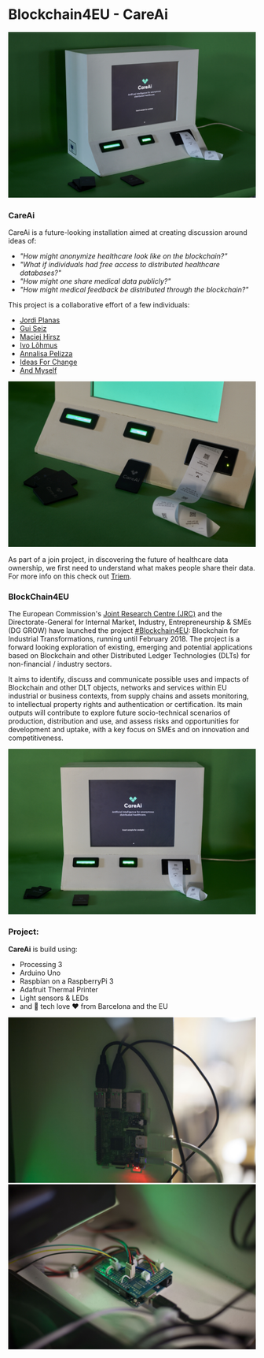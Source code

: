 # Blockchain4EU - CareAi
![Heathcare-data-atm](https://github.com/Lucaslpena/CareAi-blockchain4eu/blob/master/pix/_DSC4342.jpg)
### CareAi
CareAi is a future-looking installation aimed at creating discussion around ideas of:
 * _"How might anonymize healthcare look like on the blockchain?"_
 * _"What if individuals had free access to distributed healthcare databases?"_ 
 * _"How might one share medical data publicly?"_ 
 * _"How might medical feedback be distributed through the blockchain?"_

This project is a collaborative effort of a few individuals:
* [Jordi Planas](http://vimod.net/en/)
* [Gui Seiz](http://cargocollective.com/seiz)
* [Maciej Hirsz](https://github.com/maciejhirsz)
* [Ivo Lõhmus](https://apidaysnordic.github.io/2016/03/23/ivo-lohmus.html)
* [Annalisa Pelizza](https://www.utwente.nl/en/bms/steps/staff/pelizza/)
* [Ideas For Change](https://www.ideasforchange.com/)
* [And Myself](http://lucaslorenzopena.com/)

![Output](https://github.com/Lucaslpena/CareAi-blockchain4eu/blob/master/pix/_DSC4349.jpg)

As part of a join project, in discovering the future of healthcare data ownership, we first need to understand what makes people share their data. For more info on this check out [Triem](https://www.ideasforchange.com/triem/).

### BlockChain4EU

The European Commission's [Joint Research Centre (JRC)](https://ec.europa.eu/jrc/en/about/jrc-in-brief) and the Directorate-General for Internal Market, Industry,
Entrepreneurship & SMEs (DG GROW) have launched the project [#Blockchain4EU](https://twitter.com/hashtag/blockchain4eu?lang=en): Blockchain for Industrial
Transformations, running until February 2018. The project is a forward looking exploration of existing, emerging and
potential applications based on Blockchain and other Distributed Ledger Technologies (DLTs) for non-financial / industry
sectors.

It aims to identify, discuss and communicate possible uses and impacts of Blockchain and other DLT objects, networks and services within EU industrial or business contexts, from supply chains and assets monitoring, to intellectual property rights and authentication or certification. Its main outputs will contribute to explore future socio-technical scenarios of production, distribution and use, and assess risks and opportunities for development and uptake, with a key focus on SMEs and on innovation and competitiveness.

![frontal](https://github.com/Lucaslpena/CareAi-blockchain4eu/blob/master/pix/_DSC4336.jpg)

### Project:
**CareAi** is build using: 
* Processing 3
* Arduino Uno
* Raspbian on a RaspberryPi 3
* Adafruit Thermal Printer
* Light sensors & LEDs
* and 🤖 tech love ❤️ from Barcelona and the EU

![pi](https://github.com/Lucaslpena/CareAi-blockchain4eu/blob/master/pix/IMG_4092.jpg)
![arduino](https://github.com/Lucaslpena/CareAi-blockchain4eu/blob/master/pix/IMG_4096.jpg)
